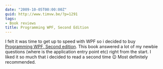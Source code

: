 ```yaml
---
date: "2009-10-05T00:00:00Z"
guid: http://www.timvw.be/?p=1291
tags:
- Book reviews
title: Programming WPF, Second Edition
---
```

I felt it was time to get up to speed with WPF so i decided to buy [Programming WPF, Second edition](http://oreilly.com/catalog/9780596510374). This book answered a lot of my newbie questions (where is the application entry point etc) right from the start. I liked it so much that i decided to read a second time 😉 Most definitely recommended.
